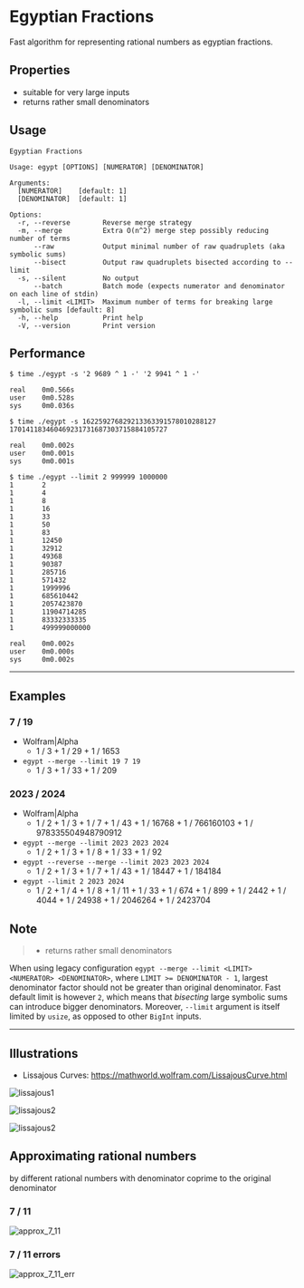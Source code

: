 # Egyptian Fractions

Fast algorithm for representing rational numbers as egyptian fractions.

## Properties
* suitable for very large inputs
* returns rather small denominators

## Usage

```
Egyptian Fractions

Usage: egypt [OPTIONS] [NUMERATOR] [DENOMINATOR]

Arguments:
  [NUMERATOR]    [default: 1]
  [DENOMINATOR]  [default: 1]

Options:
  -r, --reverse        Reverse merge strategy
  -m, --merge          Extra O(n^2) merge step possibly reducing number of terms
      --raw            Output minimal number of raw quadruplets (aka symbolic sums)
      --bisect         Output raw quadruplets bisected according to --limit
  -s, --silent         No output
      --batch          Batch mode (expects numerator and denominator on each line of stdin)
  -l, --limit <LIMIT>  Maximum number of terms for breaking large symbolic sums [default: 8]
  -h, --help           Print help
  -V, --version        Print version
```

## Performance
```
$ time ./egypt -s '2 9689 ^ 1 -' '2 9941 ^ 1 -'

real    0m0.566s
user    0m0.528s
sys     0m0.036s
```

```
$ time ./egypt -s 162259276829213363391578010288127 170141183460469231731687303715884105727

real    0m0.002s
user    0m0.001s
sys     0m0.001s
```

```
$ time ./egypt --limit 2 999999 1000000
1       2
1       4
1       8
1       16
1       33
1       50
1       83
1       12450
1       32912
1       49368
1       90387
1       285716
1       571432
1       1999996
1       685610442
1       2057423870
1       11904714285
1       83332333335
1       499999000000

real    0m0.002s
user    0m0.000s
sys     0m0.002s
```

---

## Examples

### 7 / 19

* Wolfram|Alpha
  * 1 / 3 + 1 / 29 + 1 / 1653   
* `egypt --merge --limit 19 7 19`
  * 1 / 3 + 1 / 33 + 1 / 209    

### 2023 / 2024
* Wolfram|Alpha
  * 1 / 2 + 1 / 3 + 1 / 7 + 1 / 43 + 1 / 16768 + 1 / 766160103 + 1 / 978335504948790912
* `egypt --merge --limit 2023 2023 2024`
  * 1 / 2 + 1 / 3 + 1 / 8 + 1 / 33 + 1 / 92
* `egypt --reverse --merge --limit 2023 2023 2024`
  * 1 / 2 + 1 / 3 + 1 / 7 + 1 / 43 + 1 / 18447 + 1 / 184184
* `egypt --limit 2 2023 2024`
    *   1 / 2 + 1 / 4 + 1 / 8 + 1 / 11 + 1 / 33 + 1 / 674 + 1 / 899 + 1 / 2442 + 1 / 4044 + 1 / 24938 + 1 / 2046264 + 1 / 2423704

## Note

> * returns rather small denominators
>
When using legacy configuration `egypt --merge --limit <LIMIT> <NUMERATOR> <DENOMINATOR>`, where `LIMIT >= DENOMINATOR - 1`,
largest denominator factor should not be greater than original denominator. Fast default limit is however `2`,
which means that *bisecting* large symbolic sums can introduce bigger denominators. Moreover, `--limit` argument is itself
limited by `usize`, as opposed to other `BigInt` inputs.

---

## Illustrations

* Lissajous Curves: https://mathworld.wolfram.com/LissajousCurve.html

![lissajous1](doc/7_11.png)

![lissajous2](doc/8_11.png)

![lissajous2](doc/53_57_83.png)

## Approximating rational numbers

by different rational numbers with denominator coprime to the original denominator

### 7 / 11
![approx_7_11](doc/approx_7_11.png)

### 7 / 11 errors
![approx_7_11_err](doc/approx_7_11_err.png)
